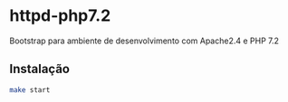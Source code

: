 # httpd-php7.2
Bootstrap para ambiente de desenvolvimento com Apache2.4 e PHP 7.2

## Instalação

```bash
make start
```
